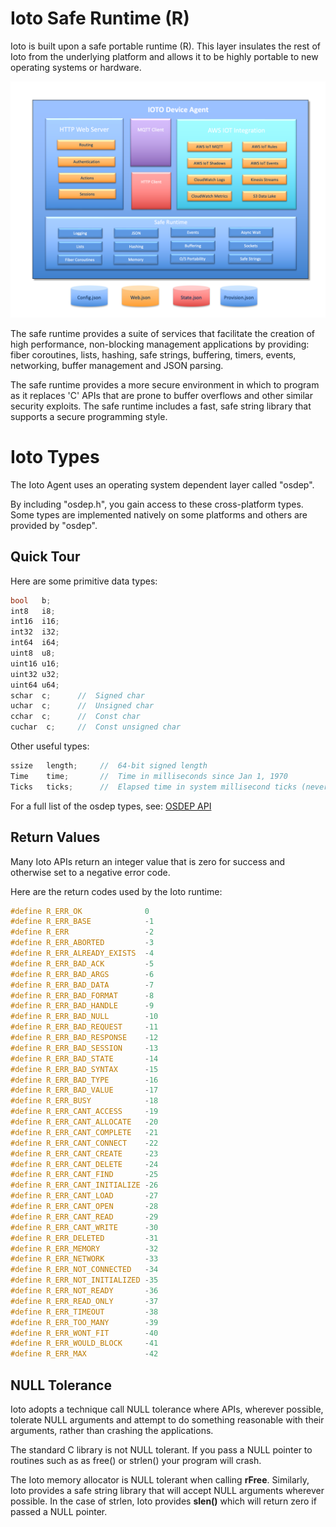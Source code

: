# Ioto Safe Runtime (R)

Ioto is built upon a safe portable runtime (R). This layer insulates the rest of Ioto from the underlying platform and allows it to be highly portable to new operating systems or hardware.

![Ioto Architecture](../images/ioto-agent.png)

The safe runtime provides a suite of services that facilitate the creation of high performance, non-blocking management applications by providing: fiber coroutines, lists, hashing, safe strings, buffering, timers, events, networking, buffer management and JSON parsing.

The safe runtime provides a more secure environment in which to program as it replaces 'C' APIs that are prone to buffer overflows and other similar security exploits. The safe runtime includes a fast, safe string library that supports a secure programming style.

# Ioto Types

The Ioto Agent uses an operating system dependent layer called "osdep".

By including "osdep.h", you gain access to these cross-platform types. Some types are implemented natively on some platforms and others are provided by "osdep".


## Quick Tour

Here are some primitive data types:

```c
bool   b;
int8   i8;
int16  i16;
int32  i32;
int64  i64;
uint8  u8;
uint16 u16;
uint32 u32;
uint64 u64;
schar  c;      //  Signed char
uchar  c;      //  Unsigned char
cchar  c;      //  Const char
cuchar  c;     //  Const unsigned char
```

Other useful types:

```c
ssize   length;     //  64-bit signed length
Time    time;       //  Time in milliseconds since Jan 1, 1970
Ticks   ticks;      //  Elapsed time in system millisecond ticks (never goes backwards)
```

For a full list of the osdep types, see: [OSDEP API](../../ref/api/osdep/)


## Return Values

Many Ioto APIs return an integer value that is zero for success and otherwise set to a negative error code.

Here are the return codes used by the Ioto runtime:

```c
#define R_ERR_OK              0
#define R_ERR_BASE            -1
#define R_ERR                 -2
#define R_ERR_ABORTED         -3
#define R_ERR_ALREADY_EXISTS  -4
#define R_ERR_BAD_ACK         -5
#define R_ERR_BAD_ARGS        -6
#define R_ERR_BAD_DATA        -7
#define R_ERR_BAD_FORMAT      -8
#define R_ERR_BAD_HANDLE      -9
#define R_ERR_BAD_NULL        -10
#define R_ERR_BAD_REQUEST     -11
#define R_ERR_BAD_RESPONSE    -12
#define R_ERR_BAD_SESSION     -13
#define R_ERR_BAD_STATE       -14
#define R_ERR_BAD_SYNTAX      -15
#define R_ERR_BAD_TYPE        -16
#define R_ERR_BAD_VALUE       -17
#define R_ERR_BUSY            -18
#define R_ERR_CANT_ACCESS     -19
#define R_ERR_CANT_ALLOCATE   -20
#define R_ERR_CANT_COMPLETE   -21
#define R_ERR_CANT_CONNECT    -22
#define R_ERR_CANT_CREATE     -23
#define R_ERR_CANT_DELETE     -24
#define R_ERR_CANT_FIND       -25
#define R_ERR_CANT_INITIALIZE -26
#define R_ERR_CANT_LOAD       -27
#define R_ERR_CANT_OPEN       -28
#define R_ERR_CANT_READ       -29
#define R_ERR_CANT_WRITE      -30
#define R_ERR_DELETED         -31
#define R_ERR_MEMORY          -32
#define R_ERR_NETWORK         -33
#define R_ERR_NOT_CONNECTED   -34
#define R_ERR_NOT_INITIALIZED -35
#define R_ERR_NOT_READY       -36
#define R_ERR_READ_ONLY       -37
#define R_ERR_TIMEOUT         -38
#define R_ERR_TOO_MANY        -39
#define R_ERR_WONT_FIT        -40
#define R_ERR_WOULD_BLOCK     -41
#define R_ERR_MAX             -42
```

## NULL Tolerance

Ioto adopts a technique call NULL tolerance where APIs, wherever possible, tolerate NULL arguments and attempt to do something reasonable with their arguments, rather than crashing the applications.

The standard C library is not NULL tolerant. If you pass a NULL pointer to routines such as as free() or strlen() your program will crash.

The Ioto memory allocator is NULL tolerant when calling **rFree**. Similarly, Ioto provides a safe string library that will accept NULL arguments wherever possible. In the case of strlen, Ioto provides **slen()** which will return zero if passed a NULL pointer.
